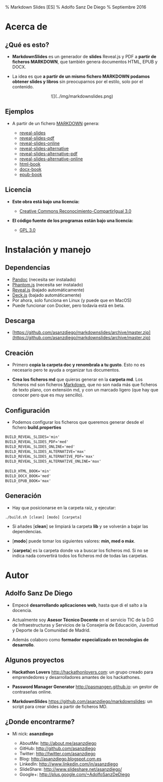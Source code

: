 % Markdown Slides [ES]
% Adolfo Sanz De Diego
% Septiembre 2016

# Acerca de

## ¿Qué es esto?

- **MarkdownSlides** es un generador de **slides** Reveal.js y PDF
  a **partir de ficheros MARKDOWN**,  que también genera documentos HTML, EPUB y DOCX.

- La idea es que **a partir de un mismo fichero MARKDOWN podamos obtener slides y libros**
  sin preocuparnos por el estilo, solo por el contenido.



<div style="text-align:center">![](../img/markdownslides.png)</div>


## Ejemplos

- A partir de un fichero [MARKDOWN](https://raw.github.com/asanzdiego/markdownslides/master/doc/md/leeme.md)
  genera:

    - [reveal-slides](http://asanzdiego.github.io/markdownslides/doc/export/leeme-reveal-slides.html)
    - [reveal-slides-pdf](http://asanzdiego.github.io/markdownslides/doc/export/leeme-reveal-slides.pdf)
    - [reveal-slides-online](http://asanzdiego.github.io/markdownslides/doc/export/leeme-reveal-slides-online.html)
    - [reveal-slides-alternative](http://asanzdiego.github.io/markdownslides/doc/export/leeme-reveal-slides-alternative.html)
    - [reveal-slides-alternative-pdf](http://asanzdiego.github.io/markdownslides/doc/export/leeme-reveal-slides-alternative.pdf)
    - [reveal-slides-alternative-online](http://asanzdiego.github.io/markdownslides/doc/export/leeme-reveal-slides-online-alternative.html)
    - [html-book](http://asanzdiego.github.io/markdownslides/doc/export/leeme-book.html)
    - [docx-book](http://asanzdiego.github.io/markdownslides/doc/export/leeme-book.docx)
    - [epub-book](http://asanzdiego.github.io/markdownslides/doc/export/leeme-book.epub)


## Licencia

- **Este obra está bajo una licencia:**
    - [Creative Commons Reconocimiento-CompartirIgual 3.0](http://creativecommons.org/licenses/by-sa/3.0/es/)

- **El código fuente de los programas están bajo una licencia:**
    - [GPL 3.0](http://www.viti.es/gnu/licenses/gpl.html)

# Instalación y manejo

## Dependencias

- [Pandoc](http://johnmacfarlane.net/pandoc/) (necesita ser instalado)
- [Phantom.js](http://phantomjs.org) (necesita ser instalado)
- [Reveal.js](http://lab.hakim.se/reveal-js/#/) (bajado automáticamente)
- [Deck.js](http://imakewebthings.com/deck.js/) (bajado automáticamente)
- Por ahora, solo funciona en Linux (y puede que en MacOS)
- Puede funcionar con Docker, pero todavía está en beta.

## Descarga

- [https://github.com/asanzdiego/markdownslides/archive/master.zip](https://github.com/asanzdiego/markdownslides/archive/master.zip)

## Creación

- Primero **copia la carpeta doc y renombrala a tu gusto**. Esto no es necesario pero
  te ayuda a organizar tus documentos.

- **Crea los ficheros md** que quieras generar en la **carpeta md**.
  Los ficheros md son ficheros [Markdown](http://es.wikipedia.org/wiki/Markdown),
  que no son nada más que ficheros de texto plano, con extensión md,
  y con un marcado ligero (que hay que conocer pero que es muy sencillo).

## Configuración

- Podemos configurar los ficheros que queremos generar desde el fichero **build.properties**

~~~{.bash}
BUILD_REVEAL_SLIDES='min'
BUILD_REVEAL_SLIDES_PDF='med'
BUILD_REVEAL_SLIDES_ONLINE='med'
BUILD_REVEAL_SLIDES_ALTERNATIVE='max'
BUILD_REVEAL_SLIDES_ALTERNATIVE_PDF='max'
BUILD_REVEAL_SLIDES_ALTERNATIVE_ONLINE='max'

BUILD_HTML_BOOK='min'
BUILD_DOCX_BOOK='med'
BUILD_EPUB_BOOK='max'
~~~

## Generación

- Hay que posicionarse en la carpeta raiz, y ejecutar:

~~~
./build.sh [clean] [modo] [carpeta]
~~~

- Si añades [**clean**] se limpiará la carpeta **lib** y se volverán a bajar las dependencias.

- [**modo**] puede tomar los siguientes valores: **min, med o máx**.

- [**carpeta**] es la carpeta donde va a buscar los ficheros md.
  Si no se indica nada convertirá todos los ficheros md de todas las carpetas.

# Autor

## Adolfo Sanz De Diego

- Empecé **desarrollando aplicaciones web**, hasta que di el salto a la docencia.

- Actualmente soy **Asesor Técnico Docente** en el servicio TIC de la D.G de Infraestructuras y Servicios de la Consejería de Educación, Juventud y Deporte de la Comunidad de Madrid.

- Además colaboro como **formador especializado en tecnologías de desarrollo**.

## Algunos proyectos

- **Hackathon Lovers** <http://hackathonlovers.com>: un grupo creado para emprendedores y desarrolladores amantes de los hackathones.

- **Password Manager Generator** <http://pasmangen.github.io>: un gestor de contraseñas online.

- **MarkdownSlides** <https://github.com/asanzdiego/markdownslides>: un script para crear slides a partir de ficheros MD.

## ¿Donde encontrarme?

- Mi nick: **asanzdiego**

    - AboutMe:    <http://about.me/asanzdiego>
    - GitHub:     <http://github.com/asanzdiego>
    - Twitter:    <http://twitter.com/asanzdiego>
    - Blog:       <http://asanzdiego.blogspot.com.es>
    - LinkedIn:   <http://www.linkedin.com/in/asanzdiego>
    - SlideShare: <http://www.slideshare.net/asanzdiego/>
    - Google+:    <http://plus.google.com/+AdolfoSanzDeDiego>